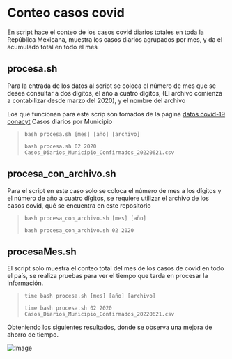 # Conteo casos covid

En script hace el conteo de los casos covid diarios totales en toda la República Mexicana,  muestra los casos diarios agrupados por mes,  y da el acumulado total en todo el mes

## procesa.sh

Para la entrada  de los datos al script  se coloca el número de mes que se desea consultar a dos dígitos,  el año a cuatro dígitos, (El archivo comienza a contabilizar desde marzo del 2020),  y el nombre del archivo

Los que funcionan para este scrip son tomados de la página [datos covid-19 conacyt](https://datos.covid-19.conacyt.mx/#DownZCSV) Casos diarios por Municipio

>`bash procesa.sh [mes] [año] [archivo]`
>
>`bash procesa.sh 02 2020 Casos_Diarios_Municipio_Confirmados_20220621.csv`

## procesa_con_archivo.sh

Para el script en este caso solo se coloca el número de mes a los dígitos y el número de año a cuatro dígitos,  se requiere utilizar el archivo de los casos covid, qué se encuentra en este repositorio

>`bash procesa_con_archivo.sh [mes] [año]`
>
>`bash procesa_con_archivo.sh 02 2020`

## procesaMes.sh

El script solo muestra el conteo total del mes de los casos de covid en todo el país, se realiza pruebas para ver el tiempo que tarda en procesar la información.

>`time bash procesa.sh [mes] [año] [archivo]`
>
>`time bash procesa.sh 02 2020 Casos_Diarios_Municipio_Confirmados_20220621.csv`

Obteniendo los siguientes resultados, donde se observa una mejora de ahorro de tiempo.

![Image](IMG/img.jpg)